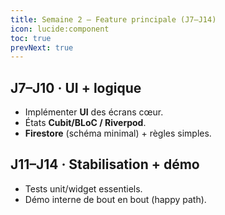 ```yaml
---
title: Semaine 2 — Feature principale (J7–J14)
icon: lucide:component
toc: true
prevNext: true
---
```


## J7–J10 · UI + logique
- Implémenter **UI** des écrans cœur.
- États **Cubit/BLoC / Riverpod**.
- **Firestore** (schéma minimal) + règles simples.

## J11–J14 · Stabilisation + démo
- Tests unit/widget essentiels.
- Démo interne de bout en bout (happy path).